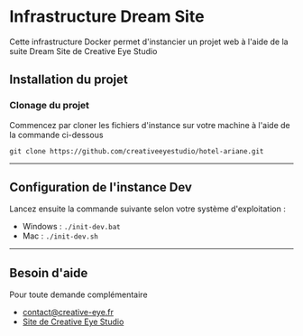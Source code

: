# Infrastructure Dream Site

Cette infrastructure Docker permet d'instancier un projet web à l'aide de la suite Dream Site de Creative Eye Studio

## Installation du projet

### Clonage du projet

Commencez par cloner les fichiers d'instance sur votre machine à l'aide de la commande ci-dessous

```git clone https://github.com/creativeeyestudio/hotel-ariane.git```

---

## Configuration de l'instance Dev
Lancez ensuite la commande suivante selon votre système d'exploitation :
* Windows : `./init-dev.bat`
* Mac : `./init-dev.sh`

---

## Besoin d'aide

Pour toute demande complémentaire
* contact@creative-eye.fr
* [Site de Creative Eye Studio](https://creative-eye.fr/fr)

